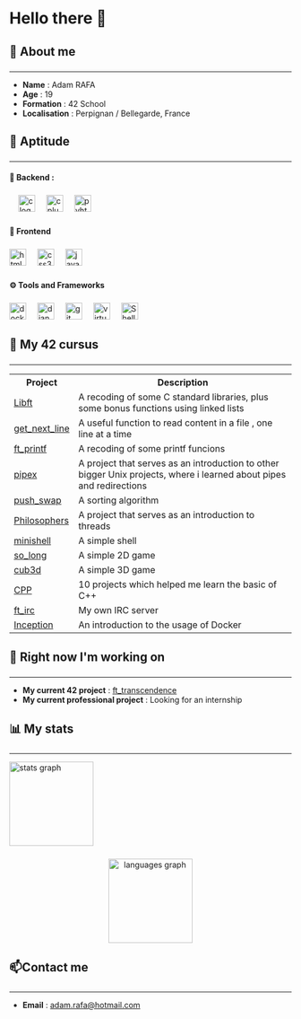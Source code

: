 <h1 align="left">Hello there 👋</h1>

###

<h2 align="left">👾 About me</h2>

###
---

- **Name** : Adam RAFA
- **Age** : 19
- **Formation** : 42 School
- **Localisation** : Perpignan / Bellegarde, France

###

<h2 align="left">💼 Aptitude</h2>

###

---

<h4 align="left">🔧 Backend :</h4>

###

<div align="left">
  <img width="12" />
  <img src="https://img.shields.io/badge/C-A8B9CC?logo=c&logoColor=black&style=for-the-badge" height="30" alt="c logo"  />
  <img width="12" />
    <img src="https://img.shields.io/badge/C++-00599C?style=flat-square&logo=C%2B%2B&logoColor=white" height="30" alt="cplusplus logo"  />
  <img width="12" />
  <img src="https://img.shields.io/badge/python-3670A0?style=for-the-badge&logo=python&logoColor=ffdd54" height="30" alt="pyhton logo"  />
</div>

###

<h4 align="left">🎨 Frontend</h4>

###

<div align="left">
  <img src="https://img.shields.io/badge/HTML5-E34F26?logo=html5&logoColor=white&style=for-the-badge" height="30" alt="html5 logo"  />
  <img width="12" />
  <img src="https://img.shields.io/badge/CSS3-1572B6?logo=css3&logoColor=white&style=for-the-badge" height="30" alt="css3 logo"  />
  <img width="12" />
  <img src="https://img.shields.io/badge/JavaScript-F7DF1E?logo=javascript&logoColor=black&style=for-the-badge" height="30" alt="javascript logo"  />
</div>

###

<h4 align="left">⚙️ Tools and Frameworks</h4>

###

<div align="left">
  <img src="https://img.shields.io/badge/Docker-2496ED?logo=docker&logoColor=white&style=for-the-badge" height="30" alt="docker logo"  />
  <img width="12" />
  <img src="https://img.shields.io/badge/Django-092E20?logo=django&logoColor=white&style=for-the-badge" height="30" alt="django logo"  />
  <img width="12" />
  <img src="https://img.shields.io/badge/Git-F05032?logo=git&logoColor=white&style=for-the-badge" height="30" alt="git logo"  />
  <img width="12" />
  <img src="https://img.shields.io/badge/VirtualBox-183A61?style=for-the-badge&logo=virtualbox&logoColor=white" alt="virtualbox logo" height="30" />
  <img width="12" />
  <img src="https://img.shields.io/badge/Shell_Script-121011?style=for-the-badge&logo=gnu-bash&logoColor=white" alt="Shell logo" height="30"/>
  
</div>

###

<h2 align="left">🏫 My 42 cursus</h2>

###
---

<p align="left"><table>
  
<tr>
  <th>Project</th>
   <th>Description</th>
</tr>

<tr>
  <td><a href="https://github.com/fveve/Libft">Libft</a></td>
  <td>A recoding of some C standard libraries, plus some bonus functions using linked lists</td>
</tr>
<tr>
  <td><a href="https://github.com/fveve/get_next_line">get_next_line</a></td>
  <td>A useful function to read content in a file , one line at a time</td>
</tr>
<tr>
  <td><a href="https://github.com/fveve/ft_printf">ft_printf</a></td>
  <td>A recoding of some printf funcions</td>
</tr>
<tr>
  <td><a href="https://github.com/fveve/pipex">pipex</a></td>
  <td>A project that serves as an introduction to other bigger Unix projects, where i learned about pipes and redirections</td>
</tr>
<tr>
  <td><a href="https://github.com/fveve/push_swap">push_swap</a></td>
  <td>A sorting algorithm</td>
</tr>
<tr>
  <td><a href="https://github.com/fveve/Philosophers">Philosophers</a></td>
  <td>A project that serves as an introduction to threads</td>
</tr>
<tr>
  <td><a href="https://github.com/fveve/minishell">minishell</a></td>
  <td>A simple shell</td>
</tr>
<tr>
  <td><a href="https://github.com/fveve/so_long">so_long</a></td>
  <td>A simple 2D game</td>
</tr>
<tr>
  <td><a href="https://github.com/fveve/cub3d">cub3d</a></td>
  <td>A simple 3D game</td>
</tr>
<tr>
  <td><a href="https://github.com/fveve/CPP">CPP</a></td>
  <td>10 projects which helped me learn the basic of C++</td>
</tr>
<tr>
  <td><a href="https://github.com/fveve/ft_irc">ft_irc</a></td>
  <td>My own IRC server</td>
</tr>
<tr>
  <td><a href="https://github.com/fveve/Inception">Inception</a></td>
  <td>An introduction to the usage of Docker</td>
</tr>
<!--<tr>
  <td ><a href="https://github.com/fveve/ft_transcendence">ft_transcendence</a></td>
  <td>The final project of the 42 cursus</td>
</tr>-->
</table></p>

###

<h2 align="left">🌳 Right now I'm working on</h2>

###
---

- **My current 42 project**            : [ft_transcendence](https://github.com/fveve/ft_transcendence)</a>
- **My current professional project**  : Looking for an internship</p>

###

<h2 align="left">📊 My stats</h2>

###
---

<div align="left">
  <img src="https://github-readme-stats.vercel.app/api?username=fveve&hide_title=false&hide_rank=false&show_icons=true&include_all_commits=true&count_private=true&disable_animations=false&theme=dark&locale=en&hide_border=false&order=1&custom_title=Arafa" height="150" alt="stats graph"  />
</div>

###

<p align="left"><div></div></p>

###

<div align="center">
  <img src="https://github-readme-stats.vercel.app/api/top-langs?username=fveve&locale=en&hide_title=false&layout=compact&card_width=320&langs_count=5&theme=dark&hide_border=false&order=2" height="150" alt="languages graph"  />
</div>

###

<h2 align="left">📫Contact me</h3><div></div>

###
---
- **Email**   : adam.rafa@hotmail.com
  </div>
<!-- **Portfolio** :-->

###

###

